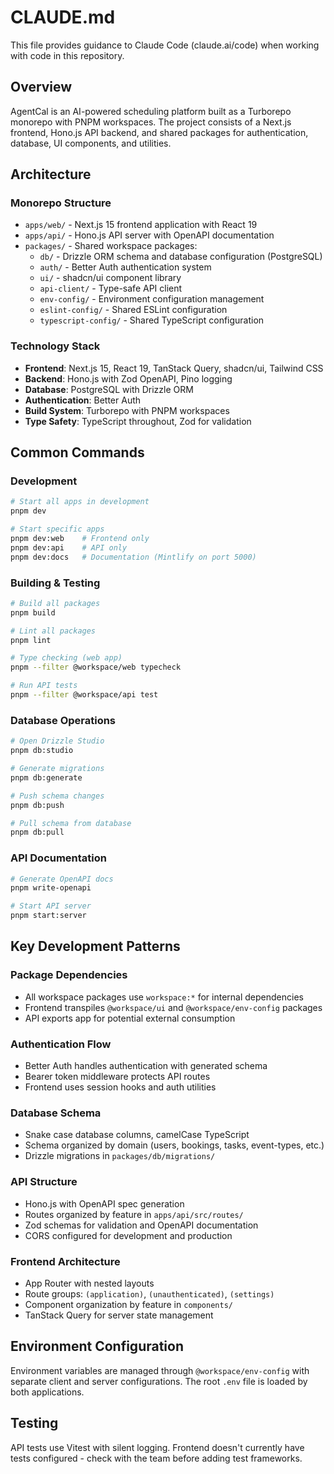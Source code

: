 # CLAUDE.md

This file provides guidance to Claude Code (claude.ai/code) when working with code in this repository.

## Overview

AgentCal is an AI-powered scheduling platform built as a Turborepo monorepo with PNPM workspaces. The project consists of a Next.js frontend, Hono.js API backend, and shared packages for authentication, database, UI components, and utilities.

## Architecture

### Monorepo Structure
- `apps/web/` - Next.js 15 frontend application with React 19
- `apps/api/` - Hono.js API server with OpenAPI documentation
- `packages/` - Shared workspace packages:
  - `db/` - Drizzle ORM schema and database configuration (PostgreSQL)
  - `auth/` - Better Auth authentication system
  - `ui/` - shadcn/ui component library
  - `api-client/` - Type-safe API client
  - `env-config/` - Environment configuration management
  - `eslint-config/` - Shared ESLint configuration
  - `typescript-config/` - Shared TypeScript configuration

### Technology Stack
- **Frontend**: Next.js 15, React 19, TanStack Query, shadcn/ui, Tailwind CSS
- **Backend**: Hono.js with Zod OpenAPI, Pino logging
- **Database**: PostgreSQL with Drizzle ORM
- **Authentication**: Better Auth
- **Build System**: Turborepo with PNPM workspaces
- **Type Safety**: TypeScript throughout, Zod for validation

## Common Commands

### Development
```bash
# Start all apps in development
pnpm dev

# Start specific apps
pnpm dev:web    # Frontend only
pnpm dev:api    # API only
pnpm dev:docs   # Documentation (Mintlify on port 5000)
```

### Building & Testing
```bash
# Build all packages
pnpm build

# Lint all packages
pnpm lint

# Type checking (web app)
pnpm --filter @workspace/web typecheck

# Run API tests
pnpm --filter @workspace/api test
```

### Database Operations
```bash
# Open Drizzle Studio
pnpm db:studio

# Generate migrations
pnpm db:generate

# Push schema changes
pnpm db:push

# Pull schema from database
pnpm db:pull
```

### API Documentation
```bash
# Generate OpenAPI docs
pnpm write-openapi

# Start API server
pnpm start:server
```

## Key Development Patterns

### Package Dependencies
- All workspace packages use `workspace:*` for internal dependencies
- Frontend transpiles `@workspace/ui` and `@workspace/env-config` packages
- API exports app for potential external consumption

### Authentication Flow
- Better Auth handles authentication with generated schema
- Bearer token middleware protects API routes
- Frontend uses session hooks and auth utilities

### Database Schema
- Snake case database columns, camelCase TypeScript
- Schema organized by domain (users, bookings, tasks, event-types, etc.)
- Drizzle migrations in `packages/db/migrations/`

### API Structure
- Hono.js with OpenAPI spec generation
- Routes organized by feature in `apps/api/src/routes/`
- Zod schemas for validation and OpenAPI documentation
- CORS configured for development and production

### Frontend Architecture
- App Router with nested layouts
- Route groups: `(application)`, `(unauthenticated)`, `(settings)`
- Component organization by feature in `components/`
- TanStack Query for server state management

## Environment Configuration

Environment variables are managed through `@workspace/env-config` with separate client and server configurations. The root `.env` file is loaded by both applications.

## Testing

API tests use Vitest with silent logging. Frontend doesn't currently have tests configured - check with the team before adding test frameworks.